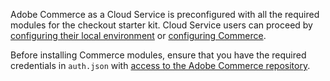 <InlineAlert variant="info" slots="text"/>

Adobe Commerce as a Cloud Service is preconfigured with all the required modules for the checkout starter kit. Cloud Service users can proceed by [configuring their local environment](#initial-configuration) or [configuring Commerce](./configure.md).

<Edition name="paas" />

Before installing Commerce modules, ensure that you have the required credentials in `auth.json` with [access to the Adobe Commerce repository](https://experienceleague.adobe.com/en/docs/commerce-operations/installation-guide/prerequisites/authentication-keys).

